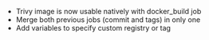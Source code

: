 * Trivy image is now usable natively with docker_build job
* Merge both previous jobs (commit and tags) in only one
* Add variables to specify custom registry or tag
